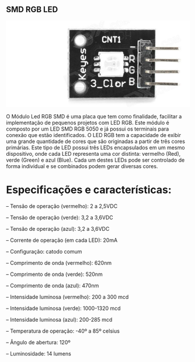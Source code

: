 ## SMD RGB LED

![alt text](img/1.png)

O Módulo Led RGB SMD  é uma placa que tem como finalidade, facilitar a implementação de pequenos projetos com LED RGB. Este módulo é composto por um LED SMD RGB 5050 e já possui os terminais para conexão que estão identificados. O LED RGB tem a capacidade de exibir uma grande quantidade de cores que são originadas a partir de três cores primárias. Este tipo de LED possui três LEDs encapsulados em um mesmo dispositivo, onde cada LED representa uma cor distinta: vermelho (Red), verde (Green) e azul (Blue).  Cada um destes LEDs pode ser controlado de forma individual e se combinados podem gerar diversas cores.

# Especificações e características:

– Tensão de operação (vermelho): 2 a 2,5VDC

– Tensão de operação (verde): 3,2 a 3,6VDC

– Tensão de operação (azul): 3,2 a 3,6VDC

– Corrente de operação (em cada LED): 20mA

– Configuração: catodo comum

– Comprimento de onda (vermelho): 620nm

– Comprimento de onda (verde): 520nm

– Comprimento de onda (azul): 470nm

– Intensidade luminosa (vermelho): 200 a 300 mcd

– Intensidade luminosa (verde): 1000-1320 mcd

– Intensidade luminosa (azul): 200-285 mcd

– Temperatura de operação: -40º a 85º celsius

– Ângulo de abertura: 120º

– Luminosidade: 14 lumens

